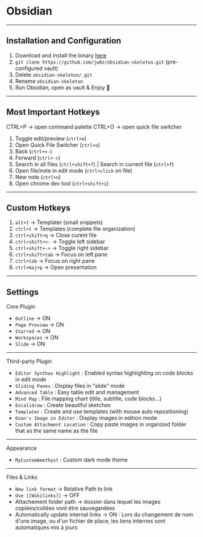 # Obsidian

---
## Installation and Configuration

1. Download and install the binary [here](https://obsidian.md/download)
2. `git clone https://github.com/jw0z/obsidian-skeleton.git` (pre-configured vault)
3. Delete `obsidian-skeleton/.git`
4. Rename `obsidian-skeleton`
5. Run Obsidian, open as vault & Enjoy 🎉

---
## Most Important Hotkeys

CTRL+P -> open command palette
CTRL+O -> open quick file switcher 

1. Toggle edit/preview (`ctrl+e`)
2. Open Quick File Switcher (`ctrl+o`)
3. Back (`ctrl+<-`)
4. Forward (`ctrl+->`)
5. Search in all files (`ctrl+shift+f`) | Search in current file (`ctrl+f`)
6. Open file/note in edit mode (`ctrl+click` on file)
7. New note (`ctrl+n`)
8. Open chrome dev tool (`ctrl+shift+i`)

---
## Custom Hotkeys

1. `alt+t` -> Templater (small snippets)
2. `ctrl+t` -> Templates (complete file organization)
3. `ctrl+shift+q` -> Close curent file
4. `ctrl+shift+<-` -> Toggle left sidebar
5. `ctrl+shift+->` -> Toggle right sidebar
6. `ctrl+shift+tab` -> Focus on left pane
7. `ctrl+tab` -> Focus on right pane
8. `ctrl+maj+p` -> Open presentation

---
## Settings

Core Plugin

- `Outline` -> ON
- `Page Preview` -> ON
- `Starred` -> ON
- `Workspaces` -> ON
- `Slide` -> ON

---
Third-party Plugin

- `Editor Synthax Highlight` : Enabled syntax highlighting on code blocks in edit mode
- `Sliding Panes` : Display files in "slide" mode
- `Advanced Table` : Easy table edit and management
- `Mind Map` : File mapping chart (title, subtitle, code blocks...)
- `Excalidraw` : Create beautiful sketches
- `Templater` : Create and use templates (with mouse auto repositioning)
- `Ozan's Image in Editor` : Display images in edition mode
- `Custom Attachment Location` : Copy paste images in organized folder that as the same name as the file

---
Appearance

- `MyCustomAmethyst` : Custom dark mode theme

---
Files & Links

- `New link format` -> Relative Path to link
- `Use [[Wikilinks]]` -> OFF
- Attachement folder path -> dossier dans lequel les images copiées/collées vont être sauvegardées
- Automatically update internal links -> ON : Lors du changement de nom d'une image, ou d'un fichier de place, les liens internes sont automatiques mis à jours